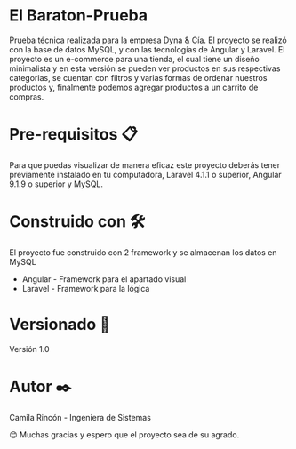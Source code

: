 # El Baraton-Prueba
Prueba técnica realizada para la empresa Dyna & Cía. El proyecto se realizó con la base de datos MySQL, y con las tecnologías de Angular y Laravel.
El proyecto es un e-commerce para una tienda, el cual tiene un diseño minimalista y en esta versión se pueden ver productos en sus respectivas categorias, se cuentan con filtros y varias formas de ordenar nuestros productos y, finalmente podemos agregar productos a un carrito de compras. 

# Pre-requisitos 📋
Para que puedas visualizar de manera eficaz este proyecto deberás tener previamente instalado en tu computadora, Laravel 4.1.1 o superior, Angular 9.1.9 o superior y MySQL.

# Construido con 🛠️
El proyecto fue construido con 2 framework y se almacenan los datos en MySQL

  * Angular - Framework para el apartado visual
  * Laravel - Framework para la lógica
  
# Versionado 📌
Versión 1.0

# Autor ✒️
Camila Rincón - Ingeniera de Sistemas

😊 Muchas gracias y espero que el proyecto sea de su agrado.
